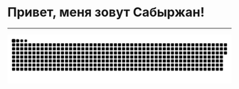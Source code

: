 
# Привет, меня зовут Сабыржан!

---

<p align="center">
 <img width="600" src="assets/github-snake.svg" alt="snake"/>
</p>

